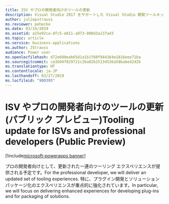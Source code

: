 ```yaml
---
title: ISV やプロの開発者向けのツールの更新
description: Visual Studio 2017 をサポートした Visual Studio 開発ツールキット
author: juliepstrauss
ms.reviewer: pehecke
ms.date: 03/14/2019
ms.assetid: a25e92ca-dfc5-e811-a973-000d3a137a43
ms.topic: article
ms.service: business-applications
ms.author: JStrauss
audience: Power user
ms.openlocfilehash: d72e600eab65d1a1b1f60f944364e1816eee71ba
ms.sourcegitcommit: ca3b94f829721c2ba02b25134536a58babed2d2b
ms.translationtype: HT
ms.contentlocale: ja-JP
ms.lasthandoff: 03/27/2019
ms.locfileid: "900395"
---
```

# <a name="tooling-update-for-isvs-and-professional-developers-public-preview"></a><span data-ttu-id="79ba5-103">ISV やプロの開発者向けのツールの更新 (パブリック プレビュー)</span><span class="sxs-lookup"><span data-stu-id="79ba5-103">Tooling update for ISVs and professional developers (Public Preview)</span></span>


[!include[microsoft-powerapps banner](../includes/microsoft-powerapps.md)]

<span data-ttu-id="79ba5-104">プロの開発者向けとして、更新された一連のツーリング エクスペリエンスが提供される予定です。</span><span class="sxs-lookup"><span data-stu-id="79ba5-104">For the professional developer, we will deliver an updated set of tooling experiences.</span></span> <span data-ttu-id="79ba5-105">特に、プラグイン開発とソリューション パッケージ化のエクスペリエンスが重点的に強化されています。</span><span class="sxs-lookup"><span data-stu-id="79ba5-105">In particular, we will focus on delivering enhanced experiences for developing plug-ins and for packaging of solutions.</span></span>
